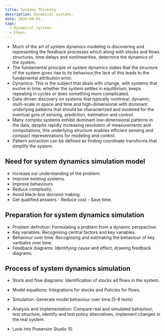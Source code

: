 ```yaml
---
title: Systems Thinking
description: Dynamical systems.
date: 2024-09-01.
tags:
  - Dynamical systems.
  - Chaos. 
---
```


- Much of the art of system dynamics modeling is discovering and representing the feedback processes which along with stocks and flows structures, time delays and
  nonlinearities, determine the dynamics of the system.
- The fundamental principle of system dynamics states that the structure of the system gives rise to its behaviour,the lack of this leads to the fundamental attribution error.
- Dynamics: This is the subject that deals with change, with systems that evolve in time, whether the system settles in equilibrium, keeps repeating in cycles or does something more complicated.
- Data-driven discovery on systems that typically nonlinear, dynamic, multi-scale in space and time and high-dimensional with dominant underlying patterns that should be characterized
  and modeled for the eventual gola of sensing, prediction, estimation and control.
- Many complex systems exhibit dominant low-dimensional patterns in the data, despite rapidly increasing resolution of measurements and computations, this underlying structure enables
  efficient sensing and compact representations for modeling and control.
- Pattern extraction can be defined as finding coordinate transforms that simplify the system.

## Need for system dynamics simulation model

- Increase our understanding of the problem.
- Improve existing systems.
- Improve behaviours
- Reduce complexity.
- Avoid black-box decision making. 
- Get qualified answers - Reduce cost - Save time.

## Preparation for system dynamics simulation

- Problem definition: Formulating a problem from a dynamic perspective.
- Key variables: Recognising central factors and key variables.
- Behaviour over time: Recognising and estimating the behaviour of key varibales over time.
- Feedback diagrams: Identifying cause and effect, drawing feedback diagrams.

## Process of system dynamics simulation

- Stock and flow diagrams: Identification of stocks ad flows in the system.
- Model equations: Integrations for stocks and Policies for flows.
- Simulation: Generate model behaviour over time.(5-6 tests)
- Analysis and Implementation: Compare real and simulated behaviour, test structure, identify and test policy alternatives, implement changes in the real system.

- Look into Powersim Studio 10.

